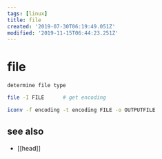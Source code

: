 ```yaml
---
tags: [linux]
title: file
created: '2019-07-30T06:19:49.051Z'
modified: '2019-11-15T06:44:23.251Z'
---
```


# file

`determine file type`

```sh
file -I FILE      # get encoding
```

```sh
iconv -f encoding -t encoding FILE -o OUTPUTFILE
```

## see also
- [[head]]
